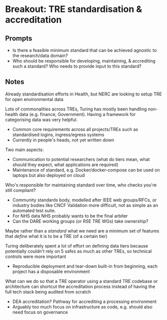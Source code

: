 # Breakout: TRE standardisation & accreditation

## Prompts

- Is there a feasible minimum standard that can be achieved agnostic to the research/data domain?
- Who should be responsible for developing, maintaining, & accrediting such a standard?
  Who needs to provide input to this standard?

## Notes

Already standardisation efforts in Health, but NERC are looking to setup TRE for open environmental data

Lots of commonalities across TREs, Turing has mostly been handling non-health data (e.g. finance, Government).
Having a framework for categorising data was very helpful.

- Common core requirements across all projects/TREs such as standardised logins, ingress/egress systems
- Currently in people's heads, not yet written down

Two main aspects:

- Communication to potential researchers (what do tiers mean, what should they expect, what applications are required)
- Maintenance of standard, e.g. Docker/docker-compose can be used on laptops but also deployed on cloud

Who's responsible for maintaining standard over time, who checks you're still compliant?

- Community standards body, modelled after IEEE web groups/RFCs, or industry bodies like CNCF
  Validation more difficult, not as simple as an automated test suite.
- For NHS data NHS probably wants to be the final arbiter
- Can the DARE working groups (or RSE TRE WGs) take ownership?

Maybe rather than a _standard_ what we need are a minimum set of features that _define_ what it is to be a TRE (of a certain tier)

Turing deliberately spent a lot of effort on defining data tiers because potentially couldn't rely on 5 safes as much as other TREs, so technical controls were more important

- Reproducible deployment and tear-down built-in from beginning, each project has a disposable environment

What can we do so that a TRE operator using a standard TRE codebase or architecture can shortcut the accreditation process instead of having the full tech stack being audited from scratch

- DEA accreditation?
  Pathway for accrediting a processing environment
- Arguably too much focus on infrastructure as code, e.g. should also need focus on governance
